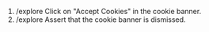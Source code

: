 1. /explore Click on "Accept Cookies" in the cookie banner.
2. /explore Assert that the cookie banner is dismissed.
